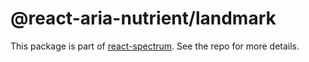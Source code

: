 # @react-aria-nutrient/landmark

This package is part of [react-spectrum](https://github.com/adobe/react-spectrum). See the repo for more details.
